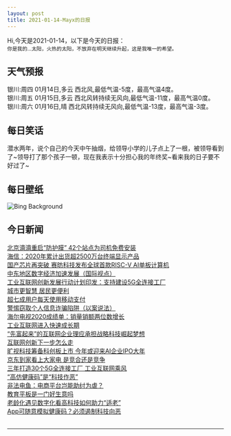 ```yaml
---
layout: post
title: 2021-01-14-Mayx的日报
---
```


Hi,今天是2021-01-14，以下是今天的日报：<br><small>
你是我的...太阳，火热的太阳，不放弃在明天继续升起，这是我唯一的希望。</small><!--more-->
## 天气预报
银川:周四 01月14日,多云 西北风,最低气温-5度，最高气温4度。<br>银川:周五 01月15日,多云 西北风转持续无风向,最低气温-11度，最高气温0度。<br>银川:周六 01月16日,晴 西北风转持续无风向,最低气温-13度，最高气温-3度。
## 每日笑话
潜水两年，说个自己的今天中午抽烟，给领导小学的儿子点上了一根，被领导看到了~领导打了那个孩子一顿，现在我表示十分担心我的年终奖~看来我的日子要不好过了~
## 每日壁纸
![Bing Background](https://cn.bing.com/th?id=OHR.BolivianSummer_EN-US6076997237_1920x1080.jpg&rf=LaDigue_1920x1080.jpg&pid=hp "Flamingos in the Eduardo Avaroa Andean Fauna National Reserve in Bolivia (© Art Wolfe/Danita Delimont)")
## 今日新闻

[北京滴滴重启“防护膜” 42个站点为司机免费安装](http://it.people.com.cn/n1/2021/0114/c1009-31999811.html)   
[海信：2020年累计出货超2500万台终端显示产品](http://it.people.com.cn/n1/2021/0113/c1009-31998877.html)   
[国产芯片再突破 赛昉科技发布全球首款RISC-V AI单板计算机](http://it.people.com.cn/n1/2021/0114/c1009-31999268.html)   
[中东地区数字经济加速发展（国际视点）](http://it.people.com.cn/n1/2021/0114/c1009-31999349.html)   
[工业互联网创新发展行动计划印发：支持建设5G全连接工厂](http://it.people.com.cn/n1/2021/0114/c1009-31999329.html)   
[城市更智慧 居民更便利](http://it.people.com.cn/n1/2021/0114/c1009-31999353.html)   
[超七成用户每天使用移动支付](http://it.people.com.cn/n1/2021/0114/c1009-31999352.html)   
[警惕窃取个人信息诈骗陷阱（以案说法）](http://it.people.com.cn/n1/2021/0114/c1009-31999340.html)   
[海尔电视2020成绩单：销量销额两位数增长](http://it.people.com.cn/n1/2021/0113/c1009-31998878.html)   
[工业互联网进入快速成长期](http://it.people.com.cn/n1/2021/0114/c1009-31999305.html)   
[“先富起来”的互联网企业理应承担战略科技崛起梦想](http://it.people.com.cn/n1/2021/0114/c1009-31999295.html)   
[互联网创新下一步怎么走](http://it.people.com.cn/n1/2021/0114/c1009-31999293.html)   
[旷视科技筹备科创板上市 今年或迎来AI企业IPO大年](http://it.people.com.cn/n1/2021/0114/c1009-31999299.html)   
[京东到家看上大家电 是竞合还是竞争](http://it.people.com.cn/n1/2021/0114/c1009-31999221.html)   
[三年打造30个5G全连接工厂 工业互联网乘风](http://it.people.com.cn/n1/2021/0114/c1009-31999224.html)   
[“高仿健康码”是“科技作恶”](http://it.people.com.cn/n1/2021/0114/c1009-31999158.html)   
[非法电鱼：电商平台岂能助纣为虐？](http://it.people.com.cn/n1/2021/0114/c1009-31999165.html)   
[教育平板是一门好生意吗](http://it.people.com.cn/n1/2021/0114/c1009-31999218.html)   
[老龄化遇见数字化看高科技如何助力“适老”](http://it.people.com.cn/n1/2021/0114/c1009-31999112.html)   
[App可随意模拟健康码？必须遏制科技向恶](http://it.people.com.cn/n1/2021/0114/c1009-31999125.html)   
<br />

***

<small></small>
